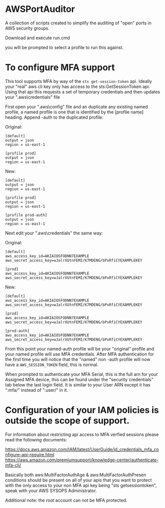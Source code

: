 # AWSPortAuditor
A collection of scripts created to simplify the auditing of "open" ports in AWS security groups.

Download and execute run.cmd

you will be prompted to select a profile to run this against. 


# To configure MFA support

This tool supports MFA by way of the `sts get-session-token` api. Ideally your "real" aws cli key only has access to the sts:GetSessionToken api. Using that api this requests a set of temporary credentials and then updates your "<home>\.aws\credentials" file

First open your "<home>\.aws\config" file and an duplicate any existing named  profile, a named profile is one that is identified by the [profile name] heading. Append -auth to the duplicated profile:
  
Original:

    [default]
    output = json
    region = us-east-1
    
    [profile prod]
    output = json
    region = us-east-1

New:

    [default]
    output = json
    region = us-east-1
    
    [profile prod]
    output = json
    region = us-east-1
    
    [profile prod-auth]
    output = json
    region = us-east-1

Next edit your "<home>\.aws\credentials" the same way:
  
  Original:

    [default]
    aws_access_key_id=AKIAIOSFODNN7EXAMPLE
    aws_secret_access_key=wJalrXUtnFEMI/K7MDENG/bPxRfiCYEXAMPLEKEY

    [prod]
    aws_access_key_id=AKIAIOSFODNN7EXAMPLE
    aws_secret_access_key=wJalrXUtnFEMI/K7MDENG/bPxRfiCYEXAMPLEKEY

  
  New:

    [default]
    aws_access_key_id=AKIAIOSFODNN7EXAMPLE
    aws_secret_access_key=wJalrXUtnFEMI/K7MDENG/bPxRfiCYEXAMPLEKEY

    [prod]
    aws_access_key_id=AKIAIOSFODNN7EXAMPLE
    aws_secret_access_key=wJalrXUtnFEMI/K7MDENG/bPxRfiCYEXAMPLEKEY
    
    [prod-auth]
    aws_access_key_id=AKIAIOSFODNN7EXAMPLE
    aws_secret_access_key=wJalrXUtnFEMI/K7MDENG/bPxRfiCYEXAMPLEKEY

From this point your named-auth profile will be your "original" profile and your named profile will use MFA credentials. After MFA authentication for the first time you will notice that the "named" non -auth profile will now have a `AWS_SESSION_TOKEN` field, this is normal.

When prompted to authenticate your MFA Serial, this is the full arn for your Assigned MFA device, this can be found under the "security credentials" tab below the last login field. It is similar to your User ARN except it has ":mfa/" instead of ":user/" in it. 

# Configuration of your IAM policies is outside the scope of support.
For information about restricting api access to MFA verfied sessions please read the following documents:

https://docs.aws.amazon.com/IAM/latest/UserGuide/id_credentials_mfa_configure-api-require.html
https://aws.amazon.com/premiumsupport/knowledge-center/authenticate-mfa-cli/


Basically both aws:MultiFactorAuthAge & aws:MultiFactorAuthPresen conditions should be  present on all of your apis that you want to protect with the only access to your non MFA api key being "sts getsessiontoken", speak with your AWS SYSOPS Administrator.

Additional note: the root account can not be MFA protected.

